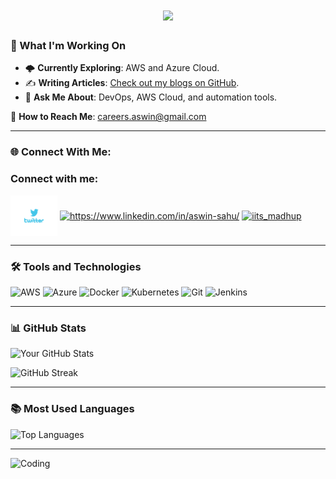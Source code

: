 <h1 align="center">
    <img src="https://readme-typing-svg.herokuapp.com/?font=Righteous&size=35&center=true&vCenter=true&width=700&height=70&duration=4000&lines=Hi+There!+👋;+I'm+Aswin+Sahu!;+A+DevOps+and+DevSecOps+Engineer!;+Let's+innovate+together!" />
</h1>

### 🚀 What I'm Working On
- 🌩️ **Currently Exploring**: AWS and Azure Cloud.
- ✍️ **Writing Articles**: [Check out my blogs on GitHub](https://aswinsahu.github.io/aswin.github.io/).
- 💬 **Ask Me About**: DevOps, AWS Cloud, and automation tools.

📧 **How to Reach Me**: careers.aswin@gmail.com

---

### 🌐 Connect With Me:
<h3 align="left">Connect with me:</h3>
<p align="left">
<a href="https://x.com/Aswinsahuu" target="blank"><img align="center" src="https://github.com/AswinSahu/AswinSahu/blob/main/twitter.gif" alt="Aswinsahuu" height="65" width="75" /></a>
<a href="https://linkedin.com/in/https://www.linkedin.com/in/aswin-sahu/" target="blank"><img align="center" src="https://github.com/AswinSahu/AswinSahu.git/blob/main/LINKEDIN.gif" alt="https://www.linkedin.com/in/aswin-sahu/" height="55" width="50" /></a>
<a href="https://instagram.com/iits_madhup" target="blank"><img align="center" src="https://github.com/DevMadhup/DevMadhup/blob/main/insta.gif" alt="iits_madhup" height="75" width="80" /></a>
</p>

---

### 🛠️ Tools and Technologies
![AWS](https://img.shields.io/badge/AWS-%23FF9900.svg?style=for-the-badge&logo=amazon-aws&logoColor=white)
![Azure](https://img.shields.io/badge/Azure-%230072C6.svg?style=for-the-badge&logo=microsoft-azure&logoColor=white)
![Docker](https://img.shields.io/badge/Docker-%230db7ed.svg?style=for-the-badge&logo=docker&logoColor=white)
![Kubernetes](https://img.shields.io/badge/Kubernetes-%23326CE5.svg?style=for-the-badge&logo=kubernetes&logoColor=white)
![Git](https://img.shields.io/badge/Git-%23F05033.svg?style=for-the-badge&logo=git&logoColor=white)
![Jenkins](https://img.shields.io/badge/Jenkins-%23D24939.svg?style=for-the-badge&logo=jenkins&logoColor=white)

---

### 📊 GitHub Stats
![Your GitHub Stats](https://github-readme-stats.vercel.app/api?username=YourUsername&show_icons=true&theme=radical)

![GitHub Streak](https://github-readme-streak-stats.herokuapp.com/?user=YourUsername&theme=radical)

---

### 📚 Most Used Languages
![Top Languages](https://github-readme-stats.vercel.app/api/top-langs/?username=YourUsername&layout=compact&theme=radical)

---

![Coding](https://link-to-your-image.com)

